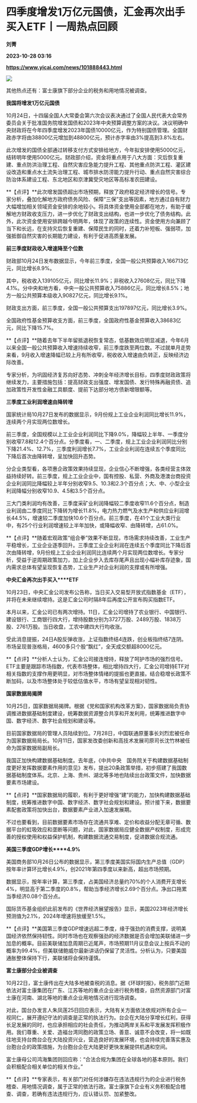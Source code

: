 # 四季度增发1万亿元国债，汇金再次出手买入ETF丨一周热点回顾
**刘菁**

**2023-10-28 03:16**

**https://www.yicai.com/news/101888443.html**

![](https://imgcdn.yicai.com/uppics/slides/2023/10/0313a6b581cac35b68c0cc8eb3da57af.jpg)

其他热点还有：富士康旗下部分企业的税务和用地情况被调查。

**我国将增发****1****万亿元国债**

10月24日，十四届全国人大常委会第六次会议表决通过了全国人民代表大会常务委员会关于批准国务院增发国债和2023年中央预算调整方案的决议。决议明确中央财政将在今年四季度增发2023年国债10000亿元，作为特别国债管理。全国财政赤字将由38800亿元增加到48800亿元，预计赤字率由3%提高到3.8%左右。

此次增发的国债全部通过转移支付方式安排给地方，今年拟安排使用5000亿元，结转明年使用5000亿元。财政部介绍，资金将重点用于八大方面：灾后恢复重建、重点防洪治理工程、自然灾害应急能力提升工程、其他重点防洪工程、灌区建设改造和重点水土流失治理工程、城市排水防涝能力提升行动、重点自然灾害综合防治体系建设工程、东北地区和京津冀受灾地区等高标准农田建设。

**【点评】**此次增发国债超出市场预期，释放了政府稳定经济增长的信号。专家分析，叠加化解地方政府债务风险、保障“三保”支出等因素，地方通过自有财力大幅增加相关领域资金安排的余地较小。将具体资金使用全部都在地方，有助于缓解地方财政收支压力，进一步优化了财政支出结构，也进一步优化了债务结构。此外，此次资金使用安排跨越今明两年，体现了政策的连续性。资金使用方向兼顾了当下和长远，在支持灾后恢复重建、保障民生的同时，还着力补短板、强弱项，加强抵御自然灾害的长期能力建设，有利于促进高质量发展。

**前三季度财政收入增速降至个位数**

财政部10月24日发布数据显示，今年前三季度，全国一般公共预算收入166713亿元，同比增长8.9%。

其中，税收收入139105亿元，同比增长11.9%；非税收入27608亿元，同比下降4.1%。分中央和地方看，中央一般公共预算收入75886亿元，同比增长8.5%；地方一般公共预算本级收入90827亿元，同比增长9.1%。

财政支出方面，前三季度，全国一般公共预算支出197897亿元，同比增长3.9%。

全国政府性基金预算收支方面，前三季度，全国政府性基金预算收入38683亿元，同比下降15.7%。

**【点评】**随着去年下半年留抵退税恢复常态，低基数效应明显减退，今年6月以来全国一般公共预算收入增速持续收窄，前三季度跌至两位数。不过就单月走势来看，9月收入增速降幅已较上月有所收窄，税收收入增速由负转正，反映经济边际改善。

专家分析，为巩固经济复苏向好态势、冲刺全年经济增长目标，四季度财政政策将继续发力，主要措施包括：提高财政支出强度、增发国债、发行特殊再融资债、追加政策性开发性金融工具额度、提前下达部分地方债新增限额等。

**三季度工业利润增速由降转增**

国家统计局10月27日发布的数据显示，9月份规上工业企业利润同比增长11.9%，连续两个月实现两位数增长。

前三季度，全国规模以上工业企业利润同比下降9.0%，降幅较上半年、一季度分别收窄7.8和12.4个百分点。分季度看，一、二季度，规上工业企业利润同比分别下降21.4%、12.7%，三季度利润增长7.7%，工业企业利润在连续五个季度同比下降后首次由降转增，呈加快回升态势。

分企业类型看，各项惠企政策效果持续显现，企业信心不断增强，各类经营主体效益持续好转。前三季度，规上工业企业中，国有控股、私营、外商及港澳台商投资企业利润同比降幅较上半年分别收窄9.5、10.3和2.3个百分点；大、中、小型企业利润降幅分别收窄10.9、4.5和3.5个百分点。

三大门类利润均有改善，三季度采矿业利润降幅较二季度收窄11.6个百分点，制造业利润由二季度同比下降转为增长11.8%，电力热力燃气及水生产和供应业利润增长44.5%，增速较二季度加快10.6个百分点。前三季度，在41个工业大类行业中，有25个行业利润增速较上半年加快，或降幅收窄、由降转增，占61.0%。

**【点评】**随着宏观政策“组合拳”效果不断显现，市场需求持续改善，工业生产平稳增长，工业企业逐季回升。三季度工业企业利润在连续五个季度同比下降后首次由降转增，9月份规上工业企业利润同比连续两个月实现两位数增长。专家分析，受益于逆周期政策加力，加上企业步入去库存尾声且出现小幅补库存迹象，国内需求总体有望呈现恢复态势，工业生产对企业利润的支撑或有所增强。

**中央汇金再次出手买入****ETF**

10月23日，中央汇金公司发布公告称，当日买入交易型开放式指数基金（ETF），并将在未来继续增持。这是汇金公司时隔8年后再度公开宣布购买指数ETF。

本月以来，汇金公司已有两次增持。11日，汇金公司增持了农业银行、中国银行、建设银行、工商银行四大行，增持股数分别为3727万股、2489万股、1838万股、2761万股。当日收盘，工农中建四大行均收涨。

受此消息提振，24日A股反弹收涨，上证指数终结4连跌，创业板指终结7连阴。市场呈现普涨格局，4600多只个股“飘红”，全天成交额超8000亿元。

**【点评】**分析人士认为，汇金公司接连增持，释放了呵护市场的强烈信号。ETF主要是跟踪市场指数，代表市场整体，相比增持四大行，汇金公司增持ETF对相关指数的支撑作用更明显，对市场整体情绪的提振也更直接。结合稳增长政策不断加码，以及市场整体处于较低估值水平，市场有望呈现相对韧性。

**国家数据局揭牌**

10月25日，国家数据局揭牌。根据《党和国家机构改革方案》，国家数据局负责协调推进数据基础制度建设，统筹数据资源整合共享和开发利用，统筹推进数字中国、数字经济、数字社会规划和建设等。

目前国家数据局的管理人员陆续到位。7月28日，中国联通原董事长刘烈宏被任命为国家数据局局长。10月11日，国家发改委创新和高技术发展司原司长沈竹林被任命为国家数据局副局长。

我国正加快构建数据基础制度。去年底，《中共中央　国务院关于构建数据基础制度更好发挥数据要素作用的意见》发布，提出20条政策举措，初步搭建了我国数据基础制度体系。北京、上海、贵州、湖北等多地也陆续出台政策文件，加快数据要素市场建设。

**【点评】**国家数据局的履职，有利于更好增强“建”的能力，加快构建数据基础制度，统筹推进数字中国、数字经济、数字社会规划和建设。预计接下来，数据要素配套政策将加快出台，数据要素产业进入加速发展期。

不过也要看到，目前数据要素市场存在流通共享难、定价和收益分配无章可循、数据平台的虹吸效应和垄断等问题，对此，国家数据局应健全数据产权制度，形成完善的授权使用和权益保护机制，构建数据流通交易制度，促进数据合规流通。

**美国三季度****GDP****增长****4.9%**

美国商务部10月26日公布的数据显示，第三季度美国实际国内生产总值（GDP）按年率计算环比增长4.9%，创2021年第四季度以来新高，超出市场预期。

数据显示，按年率计算，第三季度，占美国经济总量约70%的个人消费开支增长4%，明显高于第二季度的0.8%，帮助当季经济增长2.69个百分点。净出口拖累当季经济0.08个百分点。

国际货币基金组织此前发布的《世界经济展望报告》显示，美国2023年经济增长预测值为2.1%，2024年增速将放缓至1.5%。

**【点评】**美国第三季度GDP增速远超二季度，缘于强劲的消费支撑，说明美国经济依然保持韧性。同时市场也在观察强劲的经济数据是否会增加美联储进一步加息的概率。目前美联储加息周期已近尾声，市场预期11月议息会议上按兵不动的概率为99.4%，但美联储鲍威尔最新讲话仍保留了灵活性。分析认为，只要美国通胀整体保持下行，美联储将会保持谨慎。

**富士康部分企业被调查**

10月22日，富士康传出在大陆多地被查税的消息。据《环球时报》，税务部门近期依法对富士康集团在广东、江苏等地的重点企业进行税务稽查，自然资源部门对富士康在河南、湖北等地的重点企业用地情况进行现场调查。

对此，国台办发言人朱凤莲25日回应表示，大陆有关方面依法依规对所有企业一视同仁，展开遵纪守法的调查是正常的执法行为。台企在大陆分享增长红利，获得长足发展的同时，也应承担相应的社会责任，为推动两岸关系和平发展发挥积极作用。我们尊重、关爱、造福台湾同胞的政策立场、善意、诚意不会改变，将一如既往地支持台商台企在大陆投资兴业，营造良好的发展环境，也会持续完善落实惠及台胞台企的政策措施，为台胞台企在大陆更好更快发展提供机遇和空间。

富士康母公司鸿海集团则回应称：“合法合规为集团在全球各地的基本原则。我们会积极配合相关单位的相关作业。”

**【点评】**专家表示，有关部门对任何涉嫌存在违法违规行为的企业进行税务稽查、用地情况调查，属于正常的依法行政。富士康旗下企业有义务积极配合稽查、调查，若确有违法违规行为，应认错认罚、加紧整改。